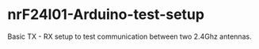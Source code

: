 # nrF24l01-Arduino-test-setup
Basic TX - RX setup to test communication between two 2.4Ghz antennas. 

